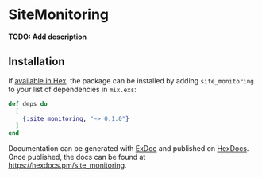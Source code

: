 # SiteMonitoring

**TODO: Add description**

## Installation

If [available in Hex](https://hex.pm/docs/publish), the package can be installed
by adding `site_monitoring` to your list of dependencies in `mix.exs`:

```elixir
def deps do
  [
    {:site_monitoring, "~> 0.1.0"}
  ]
end
```

Documentation can be generated with [ExDoc](https://github.com/elixir-lang/ex_doc)
and published on [HexDocs](https://hexdocs.pm). Once published, the docs can
be found at <https://hexdocs.pm/site_monitoring>.
